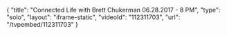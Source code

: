 {
    "title": "Connected Life with Brett Chukerman 06.28.2017 - 8 PM",
    "type": "solo",
    "layout": "iframe-static",
    "videoId": "112311703",
    "url": "\/tvpembed\/112311703"
}